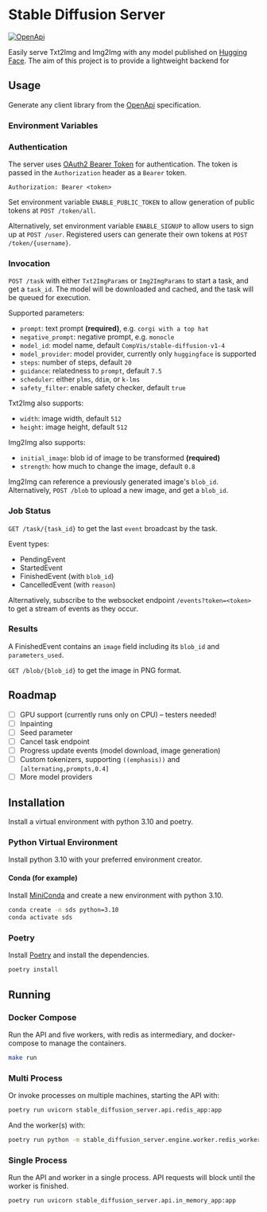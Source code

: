# Stable Diffusion Server

[![OpenApi](https://img.shields.io/badge/OpenApi-3.0.2-black)](https://editor.swagger.io/?url=https://raw.githubusercontent.com/irgolic/stable-diffusion-server/master/openapi.yml)

Easily serve Txt2Img and Img2Img with any model published on [Hugging Face](https://huggingface.co/models).
The aim of this project is to provide a lightweight backend for 

## Usage

Generate any client library from the [OpenApi](
https://editor.swagger.io/?url=https://raw.githubusercontent.com/irgolic/stable-diffusion-server/master/openapi.yml) specification.

### Environment Variables



### Authentication

The server uses [OAuth2 Bearer Token](https://swagger.io/docs/specification/authentication/bearer-authentication/) for authentication. The token is passed in the `Authorization` header as a `Bearer` token.

```http
Authorization: Bearer <token>
```

Set environment variable `ENABLE_PUBLIC_TOKEN` to allow generation of public tokens at `POST /token/all`.

Alternatively, set environment variable `ENABLE_SIGNUP` to allow users to sign up at `POST /user`. 
Registered users can generate their own tokens at `POST /token/{username}`.

### Invocation

`POST /task` with either `Txt2ImgParams` or `Img2ImgParams` to start a task, and get a `task_id`. 
The model will be downloaded and cached, and the task will be queued for execution.

Supported parameters:
- `prompt`: text prompt **(required)**, e.g. `corgi with a top hat`
- `negative_prompt`: negative prompt, e.g. `monocle`
- `model_id`: model name, default `CompVis/stable-diffusion-v1-4`
- `model_provider`: model provider, currently only `huggingface` is supported
- `steps`: number of steps, default `20`
- `guidance`: relatedness to `prompt`, default `7.5`
- `scheduler`: either `plms`, `ddim`, or `k-lms`
- `safety_filter`: enable safety checker, default `true`

Txt2Img also supports:
- `width`: image width, default `512`
- `height`: image height, default `512`

Img2Img also supports:
- `initial_image`: blob id of image to be transformed **(required)**
- `strength`: how much to change the image, default `0.8`

Img2Img can reference a previously generated image's `blob_id`. 
Alternatively, `POST /blob` to upload a new image, and get a `blob_id`.

### Job Status

`GET /task/{task_id}` to get the last `event` broadcast by the task.

Event types:
- PendingEvent
- StartedEvent
- FinishedEvent (with `blob_id`)
- CancelledEvent (with `reason`)

Alternatively, subscribe to the websocket endpoint `/events?token=<token>` to get a stream of events as they occur.

### Results

A FinishedEvent contains an `image` field including its `blob_id` and `parameters_used`.

`GET /blob/{blob_id}` to get the image in PNG format.

## Roadmap

- [ ] GPU support (currently runs only on CPU) – testers needed!
- [ ] Inpainting
- [ ] Seed parameter
- [ ] Cancel task endpoint
- [ ] Progress update events (model download, image generation)
- [ ] Custom tokenizers, supporting `((emphasis))` and `[alternating,prompts,0.4]`
- [ ] More model providers

## Installation

Install a virtual environment with python 3.10 and poetry.

### Python Virtual Environment

Install python 3.10 with your preferred environment creator.

#### Conda (for example)

Install [MiniConda](https://docs.conda.io/en/latest/miniconda.html) and create a new environment with python 3.10.

```bash
conda create -n sds python=3.10
conda activate sds
```

### Poetry

Install [Poetry](https://python-poetry.org/docs/#installation) and install the dependencies.

```bash
poetry install
```

## Running

### Docker Compose

Run the API and five workers, with redis as intermediary, and docker-compose to manage the containers.

```bash
make run
```

### Multi Process

Or invoke processes on multiple machines, starting the API with:

```bash
poetry run uvicorn stable_diffusion_server.api.redis_app:app
```

And the worker(s) with:

```bash
poetry run python -m stable_diffusion_server.engine.worker.redis_worker
```

### Single Process

Run the API and worker in a single process. API requests will block until the worker is finished.

```bash
poetry run uvicorn stable_diffusion_server.api.in_memory_app:app
```